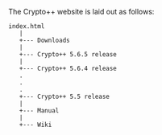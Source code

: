 The Crypto++ website is laid out as follows:

    index.html
       |
       +--- Downloads
       |
       +--- Crypto++ 5.6.5 release
       |
       +--- Crypto++ 5.6.4 release
       .
       .
       .
       +--- Crypto++ 5.5 release
       |
       +--- Manual
       |
       +--- Wiki
